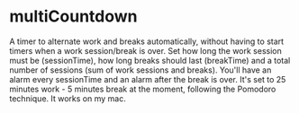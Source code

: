 # multiCountdown
A timer to alternate work and breaks automatically, without having to start timers when a work session/break is over. Set how long the work session must be (sessionTime), how long breaks should last (breakTime) and a total number of sessions (sum of work sessions and breaks). You'll have an alarm every sessionTime and an alarm after the break is over. It's set to 25 minutes work - 5 minutes break at the moment, following the Pomodoro technique.
It works on my mac.
